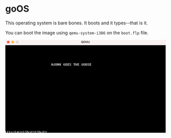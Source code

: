 # goOS

This operating system is bare bones. It boots and it types--that is it.

You can boot the image using `qemu-system-i386` on the `boot.flp` file.

![goOS](res/demo.png)
